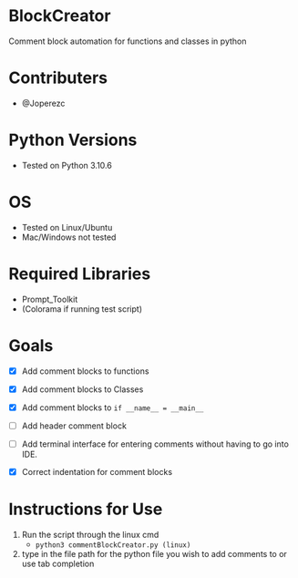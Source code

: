 # BlockCreator
Comment block automation for functions and classes in python

# Contributers
* @Joperezc

# Python Versions
* Tested on Python 3.10.6

# OS
* Tested on Linux/Ubuntu
* Mac/Windows not tested

# Required Libraries
* Prompt_Toolkit
* (Colorama if running test script)

# Goals
- [x] Add comment blocks to functions
- [x] Add comment blocks to Classes
- [x] Add comment blocks to ```if __name__ = __main__```
- [ ] Add header comment block
- [ ] Add terminal interface for entering comments without having
  to go into IDE.
- [x] Correct indentation for comment blocks


# Instructions for Use
1. Run the script through the linux cmd
    * ```python3 commentBlockCreator.py (linux)```
2. type in the file path for the python file
   you wish to add comments to or use tab completion

